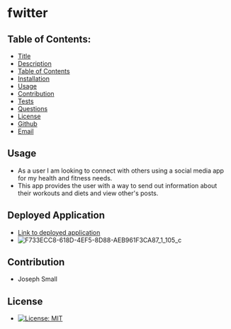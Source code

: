 # fwitter
## Table of Contents:
* [Title](#Fwitter)
* [Description](#Description)
* [Table of Contents](#TableofContents)
* [Installation](#Installation)
* [Usage](#Usage)
* [Contribution](#Contribution)
* [Tests](#Tests)
* [Questions](#Questions)
* [License](#License)
* [Github](#Github)
* [Email](#Email)

<!-- ## Installation  -->

## Usage
 - As a user I am looking to connect with others using a social media app for my health and fitness needs.
 - This app provides the user with a way to send out information about their workouts and diets and view other's posts.

## Deployed Application
- [Link to deployed application](https://whispering-fortress-98702.herokuapp.com/)
- ![F733ECC8-618D-4EF5-8D88-AEB961F3CA87_1_105_c](https://user-images.githubusercontent.com/63420051/125715102-d1bf23e6-d1f6-43fc-94c5-5dca1d9f03c5.jpeg)



## Contribution 
  - Joseph Small
 
## License 
  - [![License: MIT](https://img.shields.io/badge/License-MIT-yellow.svg)](https://opensource.org/licenses/MIT)




